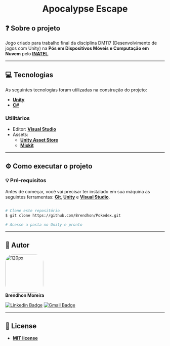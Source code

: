 <h1 align="center">Apocalypse Escape</h1>

## ❓ Sobre o projeto

Jogo criado para trabalho final da disciplina DM117 (Desenvolvimento de jogos com Unity) na **Pós em Dispositivos Móveis e Computação em Nuvem** pelo **[INATEL](https://inatel.br/home/)**.

---

## 💻 Tecnologias

As seguintes tecnologias foram utilizadas na construção do projeto:

 - **[Unity](https://unity.com/pt)**
 - **[C#](https://learn.microsoft.com/pt-br/dotnet/csharp/)**

### Utilitários
- Editor:  **[Visual Studio](https://visualstudio.microsoft.com/pt-br/downloads/)**
- Assets: 
  - **[Unity Asset Store](https://assetstore.unity.com/)**
  - **[Mixkit](https://assetstore.unity.com/)**

---
## ⚙️ Como executar o projeto

### 💡 Pré-requisitos

Antes de começar, você vai precisar ter instalado em sua máquina as seguintes ferramentas:
**[Git](https://git-scm.com)**, **[Unity](https://unity.com/pt)** e **[Visual Studio](https://visualstudio.microsoft.com/pt-br/downloads/)**.<br> 

```bash

# Clone este repositório
$ git clone https://github.com/Brendhon/Pokedex.git

# Acesse a pasta no Unity e pronto

```

---

## 👥 Autor
<img style="border-radius: 20%;" src="https://avatars.githubusercontent.com/u/52840078?v=4" width="120px;" alt="120px"/><br>
**Brendhon Moreira**

[![Linkedin Badge](https://img.shields.io/badge/-Brendhon-blue?style=flat-square&logo=Linkedin&logoColor=white&link=https://www.linkedin.com/in/brendhon-moreira)](https://www.linkedin.com/in/brendhon-moreira)
[![Gmail Badge](https://img.shields.io/badge/-brendhon.e.c.m@gmail.com-c14438?style=flat-square&logo=Gmail&logoColor=white&link=mailto:brendhon.e.c.m@gmail.com)](mailto:brendhon.e.c.m@gmail.com)

---
## 📝 License

- **[MIT license](https://choosealicense.com/licenses/mit/)**